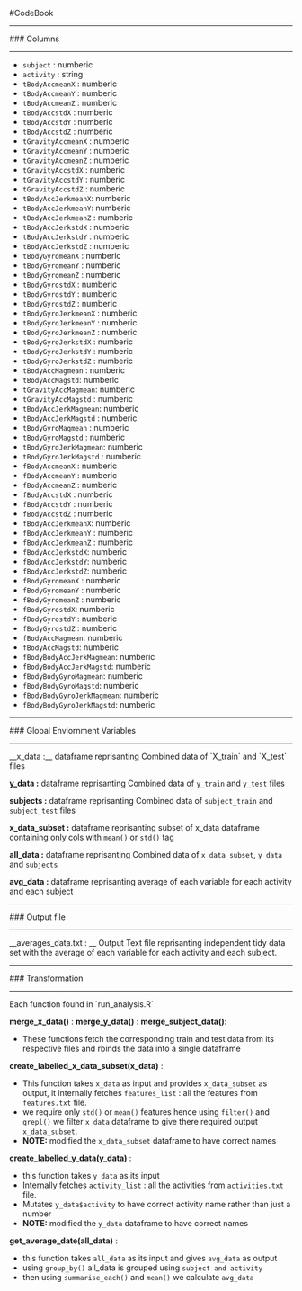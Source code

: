 #CodeBook

<hr>
### Columns
<hr>

- `subject` : numberic
- `activity` : string
- `tBodyAccmeanX` : numberic
- `tBodyAccmeanY` : numberic
- `tBodyAccmeanZ` : numberic
- `tBodyAccstdX` : numberic
- `tBodyAccstdY` : numberic
- `tBodyAccstdZ` : numberic
- `tGravityAccmeanX` : numberic
- `tGravityAccmeanY` : numberic
- `tGravityAccmeanZ` : numberic
- `tGravityAccstdX` : numberic
- `tGravityAccstdY` : numberic
- `tGravityAccstdZ` : numberic
- `tBodyAccJerkmeanX`: numberic
- `tBodyAccJerkmeanY`: numberic
- `tBodyAccJerkmeanZ` : numberic
- `tBodyAccJerkstdX` : numberic
- `tBodyAccJerkstdY` : numberic
- `tBodyAccJerkstdZ` : numberic
- `tBodyGyromeanX` : numberic
- `tBodyGyromeanY` : numberic
- `tBodyGyromeanZ` : numberic
- `tBodyGyrostdX` : numberic
- `tBodyGyrostdY` : numberic
- `tBodyGyrostdZ` : numberic
- `tBodyGyroJerkmeanX` : numberic
- `tBodyGyroJerkmeanY` : numberic
- `tBodyGyroJerkmeanZ` : numberic
- `tBodyGyroJerkstdX` : numberic
- `tBodyGyroJerkstdY` : numberic
- `tBodyGyroJerkstdZ` : numberic
- `tBodyAccMagmean` : numberic
- `tBodyAccMagstd`: numberic
- `tGravityAccMagmean`: numberic
- `tGravityAccMagstd` : numberic
- `tBodyAccJerkMagmean`: numberic
- `tBodyAccJerkMagstd` : numberic
- `tBodyGyroMagmean` : numberic
- `tBodyGyroMagstd` : numberic
- `tBodyGyroJerkMagmean`: numberic
- `tBodyGyroJerkMagstd` : numberic
- `fBodyAccmeanX` : numberic
- `fBodyAccmeanY` : numberic
- `fBodyAccmeanZ` : numberic
- `fBodyAccstdX` : numberic
- `fBodyAccstdY` : numberic
- `fBodyAccstdZ` : numberic
- `fBodyAccJerkmeanX`: numberic
- `fBodyAccJerkmeanY` : numberic
- `fBodyAccJerkmeanZ` : numberic
- `fBodyAccJerkstdX`: numberic
- `fBodyAccJerkstdY`: numberic
- `fBodyAccJerkstdZ`: numberic
- `fBodyGyromeanX` : numberic
- `fBodyGyromeanY` : numberic
- `fBodyGyromeanZ` : numberic
- `fBodyGyrostdX`: numberic
- `fBodyGyrostdY` : numberic
- `fBodyGyrostdZ` : numberic
- `fBodyAccMagmean`: numberic
- `fBodyAccMagstd`: numberic
- `fBodyBodyAccJerkMagmean`: numberic
- `fBodyBodyAccJerkMagstd`: numberic
- `fBodyBodyGyroMagmean`: numberic
- `fBodyBodyGyroMagstd`: numberic
- `fBodyBodyGyroJerkMagmean`: numberic
- `fBodyBodyGyroJerkMagstd`: numberic

<hr>
### Global Enviornment Variables
<hr>
__x_data :__ dataframe reprisanting Combined data of `X_train` and `X_test` files

__y_data :__ dataframe reprisanting Combined data of `y_train` and `y_test` files

__subjects :__ dataframe reprisanting Combined data of `subject_train` and `subject_test` files

__x_data_subset :__ dataframe reprisanting subset of x_data dataframe containing only cols with `mean()` or `std()` tag

__all_data :__ dataframe reprisanting Combined data of `x_data_subset`, `y_data` and `subjects`

__avg_data :__ dataframe reprisanting average of each variable for each activity and each subject

<hr>
### Output file
<hr>

__averages_data.txt : __ 
    Output Text file reprisanting independent tidy data set with the average of each variable for each activity and each subject.




<hr>
### Transformation
<hr>
Each function found in `run_analysis.R`

__merge_x_data()__ : __merge_y_data()__ : __merge_subject_data()__:
  
 - These functions fetch the corresponding train and test data from its respective files and rbinds the data into a single dataframe
  
__create_labelled_x_data_subset(x_data)__ :
 
 - This function takes `x_data` as input and provides `x_data_subset` as output, it internally fetches `features_list` : all the features from `features.txt` file.
 - we require only `std()` or `mean()` features  hence using `filter()` and `grepl()` we filter `x_data` dataframe to give there required output `x_data_subset`.
 - __NOTE:__ modified the `x_data_subset` dataframe to have correct names
 
__create_labelled_y_data(y_data)__ :

  - this function takes `y_data` as its input 
  - Internally fetches `activity_list` : all the activities from `activities.txt` file.
  - Mutates `y_data$activity` to have correct activity name rather than just a number  
  - __NOTE:__ modified the `y_data` dataframe to have correct names

__get_average_date(all_data)__ :

  - this function takes `all_data` as its input and gives `avg_data` as output
  - using `group_by()` all_data  is grouped using `subject and activity`
  - then using `summarise_each()` and `mean()` we calculate `avg_data`
